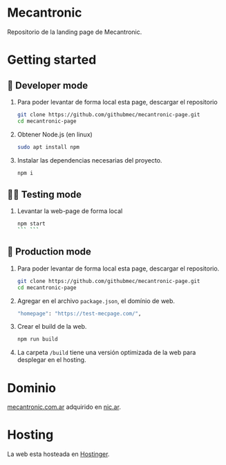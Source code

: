 # Mecantronic 
Repositorio de la landing page de Mecantronic.


# **Getting started**

## 🌱 **Developer mode**
1. Para poder levantar de forma local esta page, descargar el repositorio
    ```bash
    git clone https://github.com/githubmec/mecantronic-page.git
    cd mecantronic-page
    ```
2. Obtener Node.js (en linux)
    ```bash
    sudo apt install npm 
    ```
3. Instalar las dependencias necesarias del proyecto.
    ```bash
    npm i
    ```

## 👷‍♂️ **Testing mode**
1. Levantar la web-page de forma local 
    ```bash
    npm start
    ``` ```

## 🚀 **Production mode**
1. Para poder levantar de forma local esta page, descargar el repositorio.
    ```bash
    git clone https://github.com/githubmec/mecantronic-page.git
    cd mecantronic-page
    ```
2. Agregar en el archivo `package.json`, el domínio de web.
    ```bash
    "homepage": "https://test-mecpage.com/",
    ```
3. Crear el build de la web.
    ```bash
    npm run build
    ```
4. La carpeta `/build` tiene una versión optimizada de la web para desplegar en el hosting.

# Dominio
[mecantronic.com.ar](www.mecantronic.com.ar) adquirido en [nic.ar](https://nic.ar/es/ayuda/instructivos/registro-de-dominio). 

# Hosting
La web esta hosteada en [Hostinger](https://www.hostinger.com.ar/).